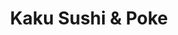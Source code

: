 ---
layout: place
title: "Kaku Sushi & Poke"
permalink: /michigan/birmingham/kaku-sushi-poke.html
stateAbbr: MI
stateName: Michigan
cityName: Birmingham
seo:
  name: "Kaku Sushi & Poke"
  type: Restaurant
  links: null
description: "Kaku Sushi & Poke serves delicious sushi in Birmingham, Michigan. Try fresh Japanese dishes for a great dining experience. "
place_id: ChIJnfqQJ5jHJIgR8otBk11-iNs
photos:
  - name: >-
      places/ChIJnfqQJ5jHJIgR8otBk11-iNs/photos/AeeoHcKwANRLJufyjWokedfUulWa0KUdvaWkrzmnPRMA3CWhrRJu0cHuD_UHoeOUZXfcWSuO2QciU4c637DQgDu2HyFeNrdmMK2A9df6JyJE1Qyhid8UnVCcrrU_MKtKHGMIaFyd6Gw9DsdTp2sbQjICJRqCaygyJ8UNptFNO9MMheOtFXWqzB2Np09lyWRzOVApYFmFYk7XfH7Bz5EGXI5p3x3m4RVCnyyN6xqYwUOZDSurKt-CUx_QvWPh_W1QDfD3pUUf0Cb2SODGJRSUJ3P9pd_BK7QmvkTEPgPvcElD9mNhAFp8GWE5PRw4EJk5TDWPrFL5vBzkfFviOwAvVU2fzH_Qjx7c30GSlxvd0_JA5OdB8FGz2ZWq8vzkva2pKC0VVLAcPxClXDHesF6FQT4h0jOcc-_sxPTbgU3MyzIJFAj3xA
    widthPx: 3024
    heightPx: 3024
    authorAttributions:
      - displayName: Greg Guro (Rasky)
        uri: https://maps.google.com/maps/contrib/103135030850127564594
        photoUri: >-
          https://lh3.googleusercontent.com/a-/ALV-UjWYASDc0wU5dGReuzW5JpUPMdPBN8aej-X0esM9UqP9zopayTkEdA=s100-p-k-no-mo
    flagContentUri: >-
      https://www.google.com/local/imagery/report/?cb_client=maps_api_places.places_api&image_key=!1e10!2sCIHM0ogKEICAgID2yv3WKw&hl=en-US
    googleMapsUri: >-
      https://www.google.com/maps/place//data=!3m4!1e2!3m2!1sCIHM0ogKEICAgID2yv3WKw!2e10!4m2!3m1!1s0x8824c7982790fa9d:0xdb887e5d93418bf2
  - name: >-
      places/ChIJnfqQJ5jHJIgR8otBk11-iNs/photos/AeeoHcJ0vuT6jYx55D4YDug-axl87vtBGrsUcDsA9_xpvo0JDuXksL0eccGnvwmxuPdVprdwaha6rA3yJwdKzo59lyjVQLdZjINlqYIYcdgRGBIRYu83scYrWCfwTfq7pFqOztEPkmwJnFJhE-26OXH9sq_ayybRF-RN9_AITt9x9eqEn715EaT3oq-aXDr3Tegp4nXKBIy9REV8gCtCM18Cktwcx6nJw0LlQ3-Qp4qdARGjPPi1CrKDXn1oVz-tSJ-sAhRz1vO4vM7DghSmgeNqgYJpgpwYxlkQy85t0ku-gGzFwA
    widthPx: 4800
    heightPx: 3200
    authorAttributions:
      - displayName: Kaku Sushi & Poke
        uri: https://maps.google.com/maps/contrib/103811913154254614398
        photoUri: >-
          https://lh3.googleusercontent.com/a-/ALV-UjXgrOpaNvtkuXuveiMBl4aHf9Er5TppV7An1pjqSpmo9dO8k_g=s100-p-k-no-mo
    flagContentUri: >-
      https://www.google.com/local/imagery/report/?cb_client=maps_api_places.places_api&image_key=!1e10!2sAF1QipPOTk1-aDOQjFes_NQJiqw1Zz8sPU3klLoe-pnp&hl=en-US
    googleMapsUri: >-
      https://www.google.com/maps/place//data=!3m4!1e2!3m2!1sAF1QipPOTk1-aDOQjFes_NQJiqw1Zz8sPU3klLoe-pnp!2e10!4m2!3m1!1s0x8824c7982790fa9d:0xdb887e5d93418bf2
  - name: >-
      places/ChIJnfqQJ5jHJIgR8otBk11-iNs/photos/AeeoHcKlZZ7rMoihENp7hDdm7SS2G6XLj9TDaf2ARu4ucu-l2FkK2ssMFYs2PKg-dkV90PUHLMhtoOUhq7wEIaUdJsmTIuxz289ssHCkt4szJpNaSPuDxOFQ7Db3_UAJLd1vFH5ti-HvSrvupV0nrsUBuxjoT1WHGi-1fE03UpQc-Jdcv3-h6YS6bCqZ4FA3WW5l8M3VY2vHuXFe-IJf0-aQOdu10AUc1R99BYjpCwQOq8wx27ph5yZsaF-bxOB6Z8_jiN6S3npwLdtF7u2YUpaOWHxk0NNtwSpbicui4EVe6Yebp8JJMs90bRevkJlRD-FoBdNn6wJQz5mOogkOd5WsajxJjuS6tiwpGkCuqOeagGh7470DI90IzP0Bgawqr10Klac6h_L9E2wLZjj24eJ-kn54XMkgoOuh9MXhGmMrTvc
    widthPx: 3024
    heightPx: 3024
    authorAttributions:
      - displayName: Judy Wang
        uri: https://maps.google.com/maps/contrib/101214223529908637341
        photoUri: >-
          https://lh3.googleusercontent.com/a-/ALV-UjXt6IQ6n2r0slWrWNzgr-YW52PeQEJSibS7cqY4XX2HsgEQQUg=s100-p-k-no-mo
    flagContentUri: >-
      https://www.google.com/local/imagery/report/?cb_client=maps_api_places.places_api&image_key=!1e10!2sCIHM0ogKEICAgMCgmazrUw&hl=en-US
    googleMapsUri: >-
      https://www.google.com/maps/place//data=!3m4!1e2!3m2!1sCIHM0ogKEICAgMCgmazrUw!2e10!4m2!3m1!1s0x8824c7982790fa9d:0xdb887e5d93418bf2
  - name: >-
      places/ChIJnfqQJ5jHJIgR8otBk11-iNs/photos/AeeoHcKhXFqhdgDQl7pe51or0zfW5agk8nDv4gPyC5zjtxskeGtmLUS8dWawcOtv3GttXvA1qx7EZukbmTIoMOeYSJfTeOkJ6OwsCgvq4T-B4Zld71KgaZnpS98K0P2jgeb4__S3dSJcv1oyrCW3FgBSxEOZSdYnY20nnU4oQYVeva77m-bHceF2e4z7KLQmKQQqilotgg5-p0JLojuHqaQ-HOoK2rP92b-MTQH7qAAh3HkRlb3nf32IxyY0t3BAMZGGK85ECagZqO5QkpKjR3zHQ0t0CPhpvIAlbrJwrG9ly_-Zd16-Ta0zlZu7do4ocBG71pBcogp-aONRXHW05KR6Gz1TogbsMNcgi-fMFiW88xS6CFTyVaNsDsLSBirtzEgPSMCrzoSUEwTpMRTSBqM7Y5mDP3lh98nIzAmgmc-tRuEPhl8
    widthPx: 4032
    heightPx: 3024
    authorAttributions:
      - displayName: Pim Kang
        uri: https://maps.google.com/maps/contrib/104025786518461894821
        photoUri: >-
          https://lh3.googleusercontent.com/a-/ALV-UjUB2h9h0CtmBmxbEzpDLLG6lgpc0IH172NQ6m5pAx1EqJUbIFDm1g=s100-p-k-no-mo
    flagContentUri: >-
      https://www.google.com/local/imagery/report/?cb_client=maps_api_places.places_api&image_key=!1e10!2sCIHM0ogKEICAgIDhuNbxgAE&hl=en-US
    googleMapsUri: >-
      https://www.google.com/maps/place//data=!3m4!1e2!3m2!1sCIHM0ogKEICAgIDhuNbxgAE!2e10!4m2!3m1!1s0x8824c7982790fa9d:0xdb887e5d93418bf2
  - name: >-
      places/ChIJnfqQJ5jHJIgR8otBk11-iNs/photos/AeeoHcKb9yxljLorLDkJSezPsP62C3GvirOciWekMqa2GRB6tfjAI4yrdimv3KIXcGNt1az2PJKiF0-l0LlUUQJvJ3GfWymTZGTvE0ekQx_BgwF4yHqfjG1ZB-MeNoRfEHBg73tPBAAXof4tS-HfKALo5rOE8fyMbQOB3L3DYWfQW9SrgB7ILz4dNmOiZKfKlujGvIb0Yh7lBMxQizVpP6KoRxl1Ssaa-0SNoKppAJfDhO2lvyndUtlGlVB-esdP0mrAAfIKnt37prEN289MMpRsAwJo9PQDykC7aX7tXI3-ux7yz0rhIqK27QwLpKQ4tbB03xI1T-KjOOXiyAPu456zyZLqr3QxyRowuPyQ7LfqSBAvU-kjwz-euAH7GPIVlp6VBnOcOeB5b5syXvQUBdJ8BU8l_QhB6tfDD6U_dU_3KKyC8Q
    widthPx: 3024
    heightPx: 4032
    authorAttributions:
      - displayName: Natalie
        uri: https://maps.google.com/maps/contrib/101856686909514346543
        photoUri: >-
          https://lh3.googleusercontent.com/a-/ALV-UjW3uZTnDq4ylfh9i90bLh4C-UsJv-cuNBUzhcibxVm3e_bVWnyS=s100-p-k-no-mo
    flagContentUri: >-
      https://www.google.com/local/imagery/report/?cb_client=maps_api_places.places_api&image_key=!1e10!2sCIHM0ogKEICAgIDR-ZX3PA&hl=en-US
    googleMapsUri: >-
      https://www.google.com/maps/place//data=!3m4!1e2!3m2!1sCIHM0ogKEICAgIDR-ZX3PA!2e10!4m2!3m1!1s0x8824c7982790fa9d:0xdb887e5d93418bf2
  - name: >-
      places/ChIJnfqQJ5jHJIgR8otBk11-iNs/photos/AeeoHcLOStd2p5NbDm24OgjgJ6_2TH0APurey_I6ZTTzsyS_DUq9afa1Rgjq_8krX81dt846TdkGf3EUvyz_ENV_9EYynnqRr0sdgPqh6RY8zHTxRnbwgfsIA2qmxJpC4GIpJxbDDPNx2dQHyPadhYs6pZ5kwcmcOMF1xz2GPCb5mt_FvJqEbqH51ofqPUvOSlPQoO3WbB2TCzS_2s29bdGncenFleO5EJ-dhsbpabLKVEU1BkEi6OKT14mB4L12Gj_Ars9ewELqZ7cx8FP93Wc7L2fJxRPr29vsKfQsoVHSnWl5ebgaU-ft5KW80_b9yvA1KyxYebIE44rBRbcx1_S2Ge-5W4nXnVMhfhhhJ0GtvByW7HnZQNcfpTah1huFhJsTShVMj8P2lMz6RHzkdNmxNu60DGr804Pott6xoyq9hkhwGHge
    widthPx: 4032
    heightPx: 3024
    authorAttributions:
      - displayName: Pim Kang
        uri: https://maps.google.com/maps/contrib/104025786518461894821
        photoUri: >-
          https://lh3.googleusercontent.com/a-/ALV-UjUB2h9h0CtmBmxbEzpDLLG6lgpc0IH172NQ6m5pAx1EqJUbIFDm1g=s100-p-k-no-mo
    flagContentUri: >-
      https://www.google.com/local/imagery/report/?cb_client=maps_api_places.places_api&image_key=!1e10!2sCIHM0ogKEICAgIDEsNfs7gE&hl=en-US
    googleMapsUri: >-
      https://www.google.com/maps/place//data=!3m4!1e2!3m2!1sCIHM0ogKEICAgIDEsNfs7gE!2e10!4m2!3m1!1s0x8824c7982790fa9d:0xdb887e5d93418bf2
  - name: >-
      places/ChIJnfqQJ5jHJIgR8otBk11-iNs/photos/AeeoHcLrJoU7WXcsXTxmGgbMO-wDFb0QryBT9ZpsoMT4qMCxghZz2RDWzCsFzU109ZMZZmqZenwvkwhhmoNoOurp3QGDFCoVOpW7-F_xHJupC5DQu-T2YcpxVk40K7zHYtxTMTpMgZLVv-QwxsQYjDhbsc3Opla4lGJ6zKHHuxEH1NqnWopi2RqMuU88PqmaSBhLsUQ-NFSfKWSmCcm_DFpMK6NAUAO3CMrH5qwXsJa3R_OMHExHAhesW3_0tmTsl9IxkHPJ0iziQ0iBkGPYZMbml9Z8lmleWjPV6jn2F6GGubJ6404RGQ_rMrS-JrnKljlCEa75p_C7ph54fEcIEe6QMaLLikJvwxe2kg2Z4onaji6GlFrl-NfGf8re9-i0vHUEXLumM-NB5EzXgnVnHn-kGd1UYJi0b5N12mmXsny-UhAgxA
    widthPx: 4032
    heightPx: 3024
    authorAttributions:
      - displayName: Pim Kang
        uri: https://maps.google.com/maps/contrib/104025786518461894821
        photoUri: >-
          https://lh3.googleusercontent.com/a-/ALV-UjUB2h9h0CtmBmxbEzpDLLG6lgpc0IH172NQ6m5pAx1EqJUbIFDm1g=s100-p-k-no-mo
    flagContentUri: >-
      https://www.google.com/local/imagery/report/?cb_client=maps_api_places.places_api&image_key=!1e10!2sCIHM0ogKEICAgIDEsNfsHg&hl=en-US
    googleMapsUri: >-
      https://www.google.com/maps/place//data=!3m4!1e2!3m2!1sCIHM0ogKEICAgIDEsNfsHg!2e10!4m2!3m1!1s0x8824c7982790fa9d:0xdb887e5d93418bf2
  - name: >-
      places/ChIJnfqQJ5jHJIgR8otBk11-iNs/photos/AeeoHcIKnLnmwLxlc0wwvkKU95CQwDjivWBr8X9mPFtEq0yu1yH6LifhB-dokGnowu8wsM0zKvAdp-E5pzkXVEfoO1h7_GrxO-BZkREF7aOtZ3bmVeZrvK8u4bry8LSDELp2yXkaS3XBuBYPgDsS_uCRnT2D19S9z97Ffit_CwT-Xmt1XtFKqJBjEiDFnLJjG6IusudLOM11nN9ujSrbuDMrTKmdcxzx_S0R3R-dgl-2qzK159BMPmhnjpyDm-YNtnFspaxcMYfs1aBnOzlK_WQP3sTSRt_zXKJnRedwQqDKP_ri8i5jz9zmfAldlMEWTZyv1iZDRIugUM8vFHlMMRdrZWxgLxjHlLfKOXTvUkKIwCK-1jTtEzU_rCWvTXGwRyMcdUGmqhgJXjZVgTkJGp1TJwr3PeLxYXgGKbOQ5FcUuO2GPA
    widthPx: 4032
    heightPx: 3024
    authorAttributions:
      - displayName: Amal Sulais
        uri: https://maps.google.com/maps/contrib/115353255237500089005
        photoUri: >-
          https://lh3.googleusercontent.com/a/ACg8ocKeSlhHOYj57nDtaGUfoG2jmj5B9U2u3ZGRSUQz8iqhjJm1rA=s100-p-k-no-mo
    flagContentUri: >-
      https://www.google.com/local/imagery/report/?cb_client=maps_api_places.places_api&image_key=!1e10!2sCIHM0ogKEICAgIDOi8_0IQ&hl=en-US
    googleMapsUri: >-
      https://www.google.com/maps/place//data=!3m4!1e2!3m2!1sCIHM0ogKEICAgIDOi8_0IQ!2e10!4m2!3m1!1s0x8824c7982790fa9d:0xdb887e5d93418bf2
  - name: >-
      places/ChIJnfqQJ5jHJIgR8otBk11-iNs/photos/AeeoHcJH3fTz-sDG-TOGr8wtexVdutdvkJnJSGQUc6H3Y79UUf3BAgQVNcf7_xiHEcOT9SrhVpze4PrQOwQ_las_GSQdjvP11YBOF2WcI25RGh3SDzkC5PeZNA4ANcY55185r6IX4l9Az4rimJc1NNsWwjZ-sNhNfZDlgFotgqX5D0iI8mDmMgaYSRy1XeVCkPwXnZDvmUaOnuxZ10s4UQTtcbzH3O_tIEOVrOoi80JI8zYF6QGGq9GkrWxxJ3TyQ-oGKez1zV3WpRg1ADyt6FXAg0wHpcKKCIQeL_zDFmDlFrr7Q_YGxQcFngUBy1vFLDG6EqCu9blQq8FiUrEV0HpsAf7rS5z7IwPxbIICIE_B2Nb3jjTSYs2SLq9KF3lZYyA2tR0DkrMEk2tYvvYAJbYOP_8GKSoBiZwbd68uEmteFkD4-Q
    widthPx: 4032
    heightPx: 3024
    authorAttributions:
      - displayName: Kevin Foreman
        uri: https://maps.google.com/maps/contrib/114322101299703520678
        photoUri: >-
          https://lh3.googleusercontent.com/a-/ALV-UjUBj0Psm289c2UF4ob5Z21EsERW_oMee3uu59UiOhUzTJIVuc-0=s100-p-k-no-mo
    flagContentUri: >-
      https://www.google.com/local/imagery/report/?cb_client=maps_api_places.places_api&image_key=!1e10!2sCIHM0ogKEICAgICuuLGQNA&hl=en-US
    googleMapsUri: >-
      https://www.google.com/maps/place//data=!3m4!1e2!3m2!1sCIHM0ogKEICAgICuuLGQNA!2e10!4m2!3m1!1s0x8824c7982790fa9d:0xdb887e5d93418bf2
  - name: >-
      places/ChIJnfqQJ5jHJIgR8otBk11-iNs/photos/AeeoHcJ7JvbK9LJ9idTcZTpbbg9K24_mA2mqUpAxlgFF77JrqBMt30jGw-IYEIuTKgKoUtjwlCb_4KQcHQA0m8sHQbdNngGGK8Cer9UYNkAcx7ZJublvukGA9Z8j0j4dKC1ZG4Vn_gd3DQz6G_AUJd8aqzTho1KAH4znV9Hk6Lqzu5M8rLQYKYAhw00AyI8gsjQ3Ty52owIc3kvlpj0bryu2AzgAWFYcM9Cnba5l-tH5bIfJXs7p7Y6b8d_f-KWdAi7dIbec_KrhtXjjf9Zbj3q1WCgDAKAnU03k_tMsfxN2ov9PogwKLO5c-vfLfvonuTsbyWvgVsLyFfD5BKCHNbKZ4Geh6P8Ui76ODtZj0ZezTdKnBKss6kTcBs_tfbROpYamRPTmyTyr9KdwKmCFp5msAjym97iCHbMfJbb20mMOBoDdIQ
    widthPx: 1960
    heightPx: 4032
    authorAttributions:
      - displayName: JADED HAIR CARTEL
        uri: https://maps.google.com/maps/contrib/115140363471577559162
        photoUri: >-
          https://lh3.googleusercontent.com/a-/ALV-UjWyCL2o0jDo1CDPwHU7VHGcwZveImzk5UqxmEAJeGb2i14xJUE0qg=s100-p-k-no-mo
    flagContentUri: >-
      https://www.google.com/local/imagery/report/?cb_client=maps_api_places.places_api&image_key=!1e10!2sCIHM0ogKEICAgICMwvKnOg&hl=en-US
    googleMapsUri: >-
      https://www.google.com/maps/place//data=!3m4!1e2!3m2!1sCIHM0ogKEICAgICMwvKnOg!2e10!4m2!3m1!1s0x8824c7982790fa9d:0xdb887e5d93418bf2
address: 126 S Old Woodward Ave, Birmingham, MI 48009, USA
street: 126 S Old Woodward Ave
city: Birmingham
state: MI
zip: '48009'
country: USA
neighborhood: null
latitude: '42.546278'
longitude: '-83.214296'
accessibility_options:
  wheelchairAccessibleParking: true
  wheelchairAccessibleEntrance: true
  wheelchairAccessibleRestroom: true
  wheelchairAccessibleSeating: true
business_status: OPERATIONAL
name: Kaku Sushi & Poke
google_maps_links:
  directionsUri: >-
    https://www.google.com/maps/dir//''/data=!4m7!4m6!1m1!4e2!1m2!1m1!1s0x8824c7982790fa9d:0xdb887e5d93418bf2!3e0
  placeUri: https://maps.google.com/?cid=15819032631506471922
  writeAReviewUri: >-
    https://www.google.com/maps/place//data=!4m3!3m2!1s0x8824c7982790fa9d:0xdb887e5d93418bf2!12e1
  reviewsUri: >-
    https://www.google.com/maps/place//data=!4m4!3m3!1s0x8824c7982790fa9d:0xdb887e5d93418bf2!9m1!1b1
  photosUri: >-
    https://www.google.com/maps/place//data=!4m3!3m2!1s0x8824c7982790fa9d:0xdb887e5d93418bf2!10e5
primary_type: Sushi Restaurant
opening_hours:
  regular: null
  current: null
secondary_opening_hours:
  regular:
    weekdayDescriptions: null
    type: null
  current:
    weekdayDescriptions: null
    type: null
phone: null
price_level: null
price_range: null
rating: null
rating_count: 0
website: null
reviews: null
parking_options: null
payment_options: null
allow_dogs: null
curbside_pickup: null
delivery: null
dine_in: null
good_for_children: null
good_for_groups: null
good_for_sports: null
live_music: null
menu_for_children: null
outdoor_seating: null
reservable: null
restroom: null
serves_beer: null
serves_breakfast: null
serves_brunch: null
serves_cocktails: null
serves_coffee: null
serves_dinner: null
serves_dessert: null
serves_lunch: null
serves_vegetarian_food: null
serves_wine: null
takeout: null
update_category: essentials
summary: null

---